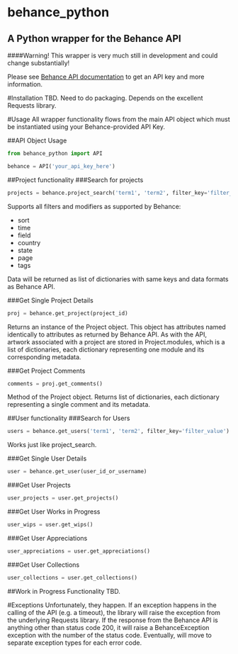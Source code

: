 behance_python
==============

A Python wrapper for the Behance API
------------------------------------

####Warning! This wrapper is very much still in development and could change substantially!

Please see [Behance API documentation](http://www.behance.net/dev) to get an API key and more information.

#Installation
TBD. Need to do packaging.
Depends on the excellent Requests library.

#Usage
All wrapper functionality flows from the main API object which must be
instantiated using your Behance-provided API Key.

##API Object Usage
```python
from behance_python import API

behance = API('your_api_key_here')
```

##Project functionality
###Search for projects
```python
projects = behance.project_search('term1', 'term2', filter_key='filter_value')
```

Supports all filters and modifiers as supported by Behance:
- sort
- time
- field
- country
- state
- page
- tags

Data will be returned as list of dictionaries with same keys and data formats
as Behance API.

###Get Single Project Details
```python
proj = behance.get_project(project_id)
```

Returns an instance of the Project object. This object has attributes named
identically to attributes as returned by Behance API. As with the API, 
artwork associated with a project are stored in Project.modules, which is a list
of dictionaries, each dictionary representing one module and its corresponding
metadata.

###Get Project Comments
```python
comments = proj.get_comments()
```
Method of the Project object. Returns list of dictionaries, each dictionary
representing a single comment and its metadata.

##User functionality
###Search for Users
```python
users = behance.get_users('term1', 'term2', filter_key='filter_value')
```
Works just like project_search.

###Get Single User Details
```python
user = behance.get_user(user_id_or_username)
```

###Get User Projects
```python
user_projects = user.get_projects()
```

###Get User Works in Progress
```python
user_wips = user.get_wips()
```

###Get User Appreciations
```python
user_appreciations = user.get_appreciations()
```

###Get User Collections
```python
user_collections = user.get_collections()
```

##Work in Progress Functionality
TBD.

#Exceptions
Unfortunately, they happen. If an exception happens in the calling of the API
(e.g. a timeout), the library will raise the exception from the underlying Requests
library. If the response from the Behance API is anything other than status code
200, it will raise a BehanceException exception with the number of the status
code. Eventually, will move to separate exception types for each error code.
